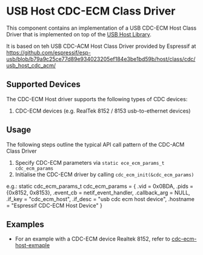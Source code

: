 # USB Host CDC-ECM Class Driver

This component contains an implementation of a USB CDC-ECM Host Class Driver that is implemented on top of the [USB Host Library](https://docs.espressif.com/projects/esp-idf/en/latest/esp32s2/api-reference/peripherals/usb_host.html).

It is based on teh USB CDC-ACM Host Class Driver provided by Espressif at https://github.com/espressif/esp-usb/blob/b79a9c25ce77d89e934023205ef184e3be1bd59b/host/class/cdc/usb_host_cdc_acm/

## Supported Devices

The CDC-ECM Host driver supports the following types of CDC devices:

1. CDC-ECM devices (e.g. RealTek 8152 / 8153 usb-to-ethernet devices)



## Usage

The following steps outline the typical API call pattern of the CDC-ACM Class Driver

1. Specify CDC-ECM parameters via `static ece_ecm_params_t cdc_ecm_params`
2. Initialise the CDC-ECM driver by calling `cdc_ecm_init(&cdc_ecm_params)`

e.g.:
static cdc_ecm_params_t cdc_ecm_params = {
    .vid = 0x0BDA,
    .pids = {0x8152, 0x8153},
    .event_cb = netif_event_handler,
    .callback_arg = NULL,
    .if_key = "cdc_ecm_host",
    .if_desc = "usb cdc ecm host device",
    .hostname = "Espressif CDC-ECM Host Device"
}



## Examples

- For an example with a CDC-ECM device Realtek 8152, refer to [cdc-ecm-host-exmaple](https://github.com/gadget-man/cdc-ecm-host-example)